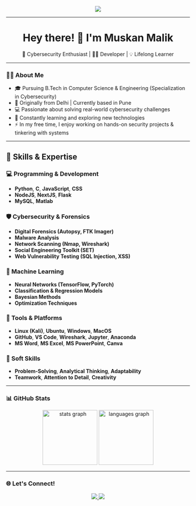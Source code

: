 <div align="center">
  <img src="https://visitor-badge.laobi.icu/badge?page_id=muskan9130.muskan9130&" />
</div>

---

<h1 align="center">Hey there! 👋 I'm Muskan Malik</h1>

<p align="center">🔐 Cybersecurity Enthusiast | 👩‍💻 Developer | 💡 Lifelong Learner</p>

---

### 👩‍💻 About Me

- 🎓 Pursuing B.Tech in Computer Science & Engineering (Specialization in Cybersecurity)
- 🌆 Originally from Delhi | Currently based in Pune
- 💻 Passionate about solving real-world cybersecurity challenges
- 🧠 Constantly learning and exploring new technologies
- ⚡ In my free time, I enjoy working on hands-on security projects & tinkering with systems

---
## 🔐 Skills & Expertise

### 💻 Programming & Development
- **Python**, **C**, **JavaScript**, **CSS**
- **NodeJS**, **NextJS**, **Flask**
- **MySQL**, **Matlab**

### 🛡 Cybersecurity & Forensics
- **Digital Forensics (Autopsy, FTK Imager)**
- **Malware Analysis**
- **Network Scanning (Nmap, Wireshark)**
- **Social Engineering Toolkit (SET)**
- **Web Vulnerability Testing (SQL Injection, XSS)**

### 🤖 Machine Learning
- **Neural Networks (TensorFlow, PyTorch)**
- **Classification & Regression Models**
- **Bayesian Methods**
- **Optimization Techniques**

### 🧰 Tools & Platforms
- **Linux (Kali)**, **Ubuntu**, **Windows**, **MacOS**
- **GitHub**, **VS Code**, **Wireshark**, **Jupyter**, **Anaconda**
- **MS Word**, **MS Excel**, **MS PowerPoint**, **Canva**

### 🧩 Soft Skills
- **Problem-Solving**, **Analytical Thinking**, **Adaptability**
- **Teamwork**, **Attention to Detail**, **Creativity**

  

---

### 📊 GitHub Stats

<div align="center">
  <img src="https://github-readme-stats.vercel.app/api?username=muskan9130&hide_title=false&hide_rank=false&show_icons=true&include_all_commits=true&count_private=true&disable_animations=false&theme=dracula&locale=en&hide_border=false&order=1" height="150" alt="stats graph"  />
  <img src="https://github-readme-stats.vercel.app/api/top-langs?username=muskan9130&locale=en&hide_title=false&layout=compact&card_width=320&langs_count=5&theme=dracula&hide_border=false&order=2" height="150" alt="languages graph"  />
</div>

---

### 🌐 Let's Connect!

<p align="center">
  <a href="https://www.linkedin.com/in/muskan-malik/" target="_blank">
    <img src="https://img.shields.io/badge/-LinkedIn-blue?style=flat-square&logo=linkedin" />
  </a>
  <a href="mailto:muskan.malik9130@gmail.com">
    <img src="https://img.shields.io/badge/-Email-c14438?style=flat-square&logo=Gmail&logoColor=white" />
  </a>
</p>
